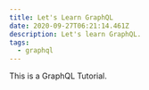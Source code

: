 ```yaml
---
title: Let's Learn GraphQL
date: 2020-09-27T06:21:14.461Z
description: Let's learn GraphQL.
tags:
  - graphql
---
```

This is a GraphQL Tutorial.